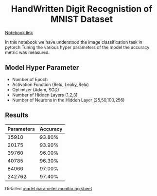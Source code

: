 <h1 align="center"> HandWritten Digit Recognistion of MNIST Dataset </h1>

[Notebook link](https://github.com/veeravignesh1/DeepLearning/blob/master/MNIST%20Classification-MLP-Pytorch.ipynb)

In this notebook we have understood the image classification task in pytorch
Tuning the various hyper parameters of the model the accuracy metric was measured.

## Model Hyper Parameter
- Number of Epoch
- Activation Function (Relu, Leaky_Relu)
- Optimizer (Adam, SGD)
- Number of Hidden Layers (1,2,3)
- Number of Neurons in the Hidden Layer (25,50,100,256)

## Results

| Parameters | Accuracy |
| ---------- | -------- |
| 15910      | 93.80%   |
| 20175      | 93.90%   |
| 39760      | 96.00%   |
| 40785      | 96.30%   |
| 84060      | 97.00%   |
| 242762     | 97.40%   |

Detailed [model parameter monitoring sheet](https://github.com/veeravignesh1/DeepLearning/blob/master/model_monitor.xlsx)
